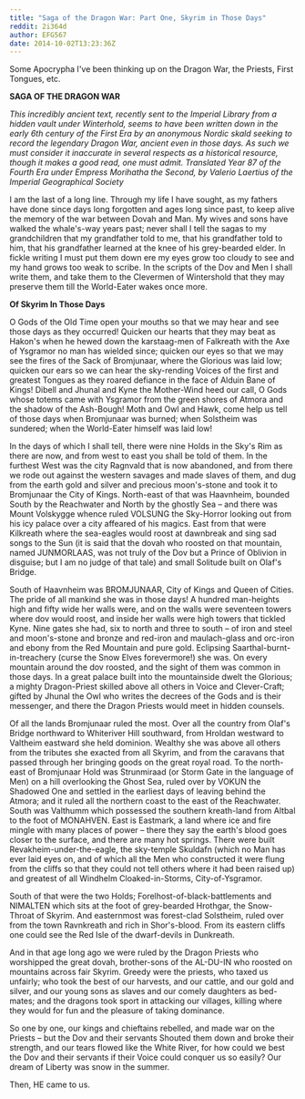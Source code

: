 ```yaml
---
title: "Saga of the Dragon War: Part One, Skyrim in Those Days"
reddit: 2i364d
author: EFG567
date: 2014-10-02T13:23:36Z
---
```


Some Apocrypha I've been thinking up on the Dragon War, the Priests, First Tongues, etc.

**SAGA OF THE DRAGON WAR**

*This incredibly ancient text, recently sent to the Imperial Library from a hidden vault under Winterhold, seems to have been written down in the early 6th century of the First Era by an anonymous Nordic skald seeking to record the legendary Dragon War, ancient even in those days. As such we must consider it inaccurate in several respects as a historical resource, though it makes a good read, one must admit.
Translated Year 87 of the Fourth Era under Empress Morihatha the Second, by Valerio Laertius of the Imperial Geographical Society*

I am the last of a long line. Through my life I have sought, as my fathers have done since days long forgotten and ages long since past, to keep alive the memory of the war between Dovah and Man. My wives and sons have walked the whale's-way years past; never shall I tell the sagas to my grandchildren that my grandfather told to me, that his grandfather told to him, that his grandfather learned at the knee of his grey-bearded elder. In fickle writing I must put them down ere my eyes grow too cloudy to see and my hand grows too weak to scribe. In the scripts of the Dov and Men I shall write them, and take them to the Clevermen of Wintershold that they may preserve them till the World-Eater wakes once more.

**Of Skyrim In Those Days**

O Gods of the Old Time open your mouths so that we may hear and see those days as they occurred! Quicken our hearts that they may beat as Hakon's when he hewed down the karstaag-men of Falkreath with the Axe of Ysgramor no man has wielded since; quicken our eyes so that we may see the fires of the Sack of Bromjunaar, where the Glorious was laid low; quicken our ears so we can hear the sky-rending Voices of the first and greatest Tongues as they roared defiance in the face of Alduin Bane of Kings! Dibell and Jhunal and Kyne the Mother-Wind heed our call, O Gods whose totems came with Ysgramor from the green shores of Atmora and the shadow of the Ash-Bough! Moth and Owl and Hawk, come help us tell of those days when Bromjunaar was burned; when Solstheim was sundered; when the World-Eater himself was laid low!

In the days of which I shall tell, there were nine Holds in the Sky's Rim as there are now, and from west to east you shall be told of them. In the furthest West was the city Ragnvald that is now abandoned, and from there we rode out against the western savages and made slaves of them, and dug from the earth gold and silver and precious moon's-stone and took it to Bromjunaar the City of Kings. North-east of that was Haavnheim, bounded South by the Reachwater and North by the ghostly Sea – and there was Mount Volskygge whence ruled VOLSUNG the Sky-Horror looking out from his icy palace over a city affeared of his magics. East from that were Kilkreath where the sea-eagles would roost at dawnbreak and sing sad songs to the Sun (it is said that the dovah who roosted on that mountain, named JUNMORLAAS, was not truly of the Dov but a Prince of Oblivion in disguise; but I am no judge of that tale) and small Solitude built on Olaf's Bridge.

South of Haavnheim was BROMJUNAAR, City of Kings and Queen of Cities. The pride of all mankind she was in those days! A hundred man-heights high and fifty wide her walls were, and on the walls were seventeen towers where dov would roost, and inside her walls were high towers that tickled Kyne. Nine gates she had, six to north and three to south – of iron and steel and moon's-stone and bronze and red-iron and maulach-glass and orc-iron and ebony from the Red Mountain and pure gold. Eclipsing Saarthal-burnt-in-treachery (curse the Snow Elves forevermore!) she was. On every mountain around the dov roosted, and the sight of them was common in those days. In a great palace built into the mountainside dwelt the Glorious; a mighty Dragon-Priest skilled above all others in Voice and Clever-Craft; gifted by Jhunal the Owl who writes the decrees of the Gods and is their messenger, and there the Dragon Priests would meet in hidden counsels.

Of all the lands Bromjunaar ruled the most. Over all the country from Olaf's Bridge northward to Whiteriver Hill southward, from Hroldan westward to Valtheim eastward she held dominion. Wealthy she was above all others from the tributes she exacted from all Skyrim,  and from the caravans that passed through her bringing goods on the great royal road. To the north-east of Bromjunaar Hold was Strunmiraad (or Storm Gate in the language of Men) on a hill overlooking the Ghost Sea, ruled over by VOKUN the Shadowed One and settled in the earliest days of leaving behind the Atmora; and it ruled all the northern coast to the east of the Reachwater. South was Valthumm which possessed the southern kreath-land from Altbal to the foot of MONAHVEN. East is Eastmark, a land where ice and fire mingle with many places of power – there they say the earth's blood goes closer to the surface, and there are many hot springs. There were built Revakheim-under-the-eagle, the sky-temple Skuldafn (which no Man has ever laid eyes on, and of which all the Men who constructed it were flung from the cliffs so that they could not tell others where it had been raised up) and greatest of all Windhelm Cloaked-in-Storms, City-of-Ysgramor.

South of that were the two Holds; Forelhost-of-black-battlements and NIMALTEN which sits at the foot of grey-bearded Hrothgar, the Snow-Throat of Skyrim. And easternmost was forest-clad Solstheim, ruled over from the town Ravnkreath and rich in Shor's-blood. From its eastern cliffs one could see the Red Isle of the dwarf-devils in Dunkreath.
 
And in that age long ago we were ruled by the Dragon Priests who worshipped the great dovah, brother-sons of the AL-DU-IN who roosted on mountains across fair Skyrim. Greedy were the priests, who taxed us unfairly; who took the best of our harvests, and our cattle, and our gold and silver, and our young sons as slaves and our comely daughters as bed-mates; and the dragons took sport in attacking our villages, killing where they would for fun and the pleasure of taking dominance.

So one by one, our kings and chieftains rebelled, and made war on the Priests – but the Dov and their servants Shouted them down and broke their strength, and our tears flowed like the White River, for how could we best the Dov and their servants if their Voice could conquer us so easily? Our dream of Liberty was snow in the summer. 

Then, HE came to us.
